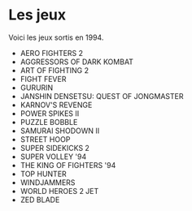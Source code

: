 # Les jeux

Voici les jeux sortis en 1994.

* AERO FIGHTERS 2
* AGGRESSORS OF DARK KOMBAT
* ART OF FIGHTING 2
* FIGHT FEVER
* GURURIN
* JANSHIN DENSETSU: QUEST OF JONGMASTER
* KARNOV'S REVENGE
* POWER SPIKES II
* PUZZLE BOBBLE
* SAMURAI SHODOWN II
* STREET HOOP
* SUPER SIDEKICKS 2
* SUPER VOLLEY '94
* THE KING OF FIGHTERS '94
* TOP HUNTER
* WINDJAMMERS
* WORLD HEROES 2 JET
* ZED BLADE

